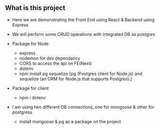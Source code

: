 ## What is this project
- Here we are demonstrating the Front End using React & Backend using Express
- We will perform some CRUD operations with integrated DB as postgres

- Package for Node
    - express
    - nodemon for dev dependancy
    - CORS to access the api on FE(Next)
    - dotenv
    - npm install pg sequelize [pg (Postgres client for Node.js) and sequelize (an ORM for Node.js that supports Postgres).]

- Package for client
    - npm i dotenv
    
- I am using two different DB connections, one for mongoose & other for postgress 
    - install mongoose & pg as a package on the project